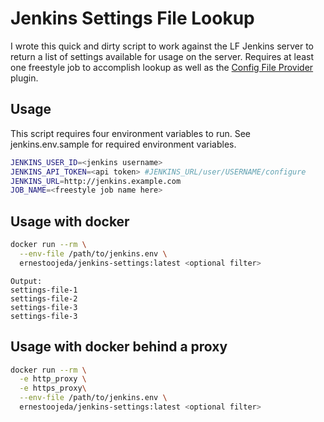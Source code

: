 # Jenkins Settings File Lookup

I wrote this quick and dirty script to work against the LF Jenkins server to return a list of settings available for usage on the server. Requires at least one freestyle job to accomplish lookup as well as the [Config File Provider](https://wiki.jenkins.io/display/JENKINS/Config+File+Provider+Plugin) plugin.

## Usage

This script requires four environment variables to run. See jenkins.env.sample for required environment variables.

```bash
JENKINS_USER_ID=<jenkins username>
JENKINS_API_TOKEN=<api token> #JENKINS_URL/user/USERNAME/configure
JENKINS_URL=http://jenkins.example.com
JOB_NAME=<freestyle job name here>
```

## Usage with docker

```bash
docker run --rm \
  --env-file /path/to/jenkins.env \
  ernestoojeda/jenkins-settings:latest <optional filter>
```

```text
Output:
settings-file-1
settings-file-2
settings-file-3
settings-file-3
```

## Usage with docker behind a proxy

```bash
docker run --rm \
  -e http_proxy \
  -e https_proxy\
  --env-file /path/to/jenkins.env \
  ernestoojeda/jenkins-settings:latest <optional filter>
```
